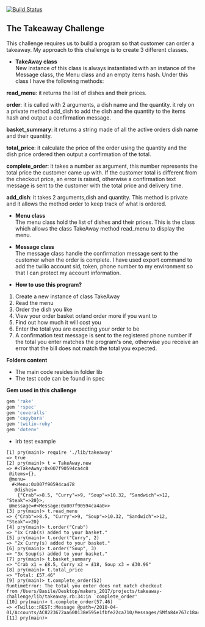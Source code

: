 [![Build
Status](https://travis-ci.org/travis-ci/travis-web.svg?branch=master)](https://travis-ci.org/travis-ci/travis-web)

## The Takeaway Challenge
This challenge requires us to build a program so that customer can order a takeaway. My approach to this challenge is to create 3 different classes.

- **TakeAway class**  
New instance of this class is always instantiated with an instance of the Message class, the Menu class and an empty items hash.
Under this class I have the following methods:    

**read_menu**:
it returns the list of dishes and their prices.  

**order**:
it is called with 2 arguments, a dish name and the quantity. it rely on a private method add_dish to add the dish and the quantity to the items hash and output a confirmation message.

**basket_summary**:
it returns a string made of all the active orders dish name and their quantity.

**total_price**:
it calculate the price of the order using the quantity and the dish price ordered then output a confirmation of the total.  

**complete_order**:
it takes a number as argument, this number represents the total price the customer came up with. If the customer total is different from the checkout price, an error is raised, otherwise a confirmation text message is sent to the customer with the total price and delivery time.

**add_dish**:
it takes 2 arguments,dish and quantity. This method is private and it allows the method order to keep track of what is ordered.  

- **Menu class**  
The menu class hold the list of dishes and their prices. This is the class which allows the class TakeAway method read_menu to display the menu.

- **Message class**  
The message class handle the confirmation message sent to the customer when the order is complete. I have used export command to add the twilio account sid, token, phone number to my environment so that I can protect my account information.

- **How to use this program?**
1. Create a new instance of class TakeAway  
2. Read the menu  
3. Order the dish you like  
4. View your order basket or/and order more if you want to    
5. Find out how much it will cost you  
6. Enter the total you are expecting your order to be  
7. A confirmation text message is sent to the registered phone number if the total you enter matches the program's one, otherwise you receive an error that the bill does not match the total you expected.  

**Folders content**  
- The main code resides in folder lib  
- The test code can be found in spec

**Gem used in this challenge**
```ruby
gem 'rake'
gem 'rspec'
gem 'coveralls'
gem 'capybara'
gem 'twilio-ruby'
gem 'dotenv'
```


- irb test example
```
[1] pry(main)> require './lib/takeaway'
=> true
[2] pry(main)> t = TakeAway.new
=> #<TakeAway:0x007f90594ca4c8
 @items={},
 @menu=
  #<Menu:0x007f90594ca478
   @dishes=
    {"Crab"=>8.5, "Curry"=>9, "Soup"=>10.32, "Sandwich"=>12, "Steak"=>20}>,
 @message=#<Message:0x007f90594ca4a0>>
[3] pry(main)> t.read_menu
=> {"Crab"=>8.5, "Curry"=>9, "Soup"=>10.32, "Sandwich"=>12, "Steak"=>20}
[4] pry(main)> t.order("Crab")
=> "1x Crab(s) added to your basket."
[5] pry(main)> t.order("Curry", 2)
=> "2x Curry(s) added to your basket."
[6] pry(main)> t.order("Soup", 3)
=> "3x Soup(s) added to your basket."
[7] pry(main)> t.basket_summary
=> "Crab x1 = £8.5, Curry x2 = £18, Soup x3 = £30.96"
[8] pry(main)> t.total_price
=> "Total: £57.46"
[9] pry(main)> t.complete_order(52)
RuntimeError: The total you enter does not match checkout
from /Users/Basile/Desktop/makers_2017/projects/takeaway-challenge/lib/takeaway.rb:34:in `complete_order'
[10] pry(main)> t.complete_order(57.46)
=> <Twilio::REST::Message @path=/2010-04-01/Accounts/AC8223672aa600138e595e1fbfe22ca710/Messages/SMfa84e767c18a41499cad77023453ab28>
[11] pry(main)>
```
